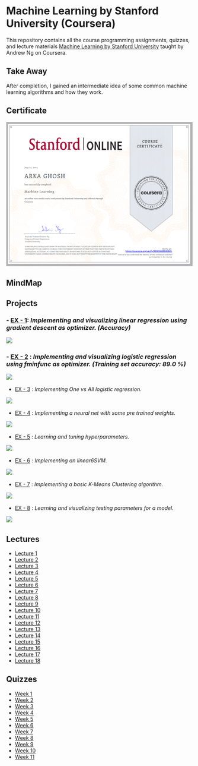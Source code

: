 # Machine Learning by Stanford University (Coursera)

This repository contains all the course programming assignments, quizzes, and lecture materials [Machine Learning by Stanford University](https://www.coursera.org/learn/machine-learning/) taught by Andrew Ng on Coursera.

## Take Away

After completion, I gained an intermediate idea of some common machine learning algorithms and how they work.

## Certificate

[<img src='./Certificate_ML.PNG'>](https://coursera.org/share/533b2057a2643966af6b2df2586587b9)

<!-- ## Contents

- [Assignments](https://github.com/SHANK885/Machine-Learning-Andrew-Ng/tree/master/Assignments)
- [Lectures](https://github.com/SHANK885/Machine-Learning-Andrew-Ng/tree/master/Lectures)
- [Quizzes](https://github.com/SHANK885/Machine-Learning-Andrew-Ng/tree/master/Quizzes) -->

## MindMap

## Projects

### - [EX - 1](https://github.com/SHANK885/Machine-Learning-Andrew-Ng/tree/master/Assignments/machine-learning-ex1): _Implementing and visualizing linear regression using gradient descent as optimizer. (Accuracy)_

![](/Visualizations/ex1.png)

### - [EX - 2](https://github.com/SHANK885/Machine-Learning-Andrew-Ng/tree/master/Assignments/machine-learning-ex2) : _Implementing and visualizing logistic regression using fminfunc as optimizer. (Training set accuracy: 89.0 %)_

![](/Visualizations/ex2.png)

- [EX - 3](https://github.com/SHANK885/Machine-Learning-Andrew-Ng/tree/master/Assignments/machine-learning-ex3) : _Implementing One vs All logistic regression._

![](/Visualizations/ex3.png)

- [EX - 4](https://github.com/SHANK885/Machine-Learning-Andrew-Ng/tree/master/Assignments/machine-learning-ex4) : _Implementing a neural net with some pre trained weights._

![](/Visualizations/ex4.png)

- [EX - 5](https://github.com/SHANK885/Machine-Learning-Andrew-Ng/tree/master/Assignments/machine-learning-ex5) : _Learning and tuning hyperparameters._

![](/Visualizations/ex5.png)

- [EX - 6](https://github.com/SHANK885/Machine-Learning-Andrew-Ng/tree/master/Assignments/machine-learning-ex6) : _Implementing an linear6SVM._

![](/Visualizations/ex6.png)

- [EX - 7](https://github.com/SHANK885/Machine-Learning-Andrew-Ng/tree/master/Assignments/machine-learning-ex7) : _Implementing a basic K-Means Clustering algorithm._

![](/Visualizations/ex7.png)

- [EX - 8](https://github.com/SHANK885/Machine-Learning-Andrew-Ng/tree/master/Assignments/machine-learning-ex8) : _Learning and visualizing testing parameters for a model._

![](/Visualizations/ex8.png)

## Lectures

- [Lecture 1](https://github.com/SHANK885/Machine-Learning-Andrew-Ng/blob/master/Lectures/Lecture1.pdf)
- [Lecture 2](https://github.com/SHANK885/Machine-Learning-Andrew-Ng/blob/master/Lectures/Lecture2.pdf)
- [Lecture 3](https://github.com/SHANK885/Machine-Learning-Andrew-Ng/blob/master/Lectures/Lecture3.pdf)
- [Lecture 4](https://github.com/SHANK885/Machine-Learning-Andrew-Ng/blob/master/Lectures/Lecture4.pdf)
- [Lecture 5](https://github.com/SHANK885/Machine-Learning-Andrew-Ng/blob/master/Lectures/Lecture5.pdf)
- [Lecture 6](https://github.com/SHANK885/Machine-Learning-Andrew-Ng/blob/master/Lectures/Lecture6.pdf)
- [Lecture 7](https://github.com/SHANK885/Machine-Learning-Andrew-Ng/blob/master/Lectures/Lecture7.pdf)
- [Lecture 8](https://github.com/SHANK885/Machine-Learning-Andrew-Ng/blob/master/Lectures/Lecture8.pdf)
- [Lecture 9](https://github.com/SHANK885/Machine-Learning-Andrew-Ng/blob/master/Lectures/Lecture9.pdf)
- [Lecture 10](https://github.com/SHANK885/Machine-Learning-Andrew-Ng/blob/master/Lectures/Lecture10.pdf)
- [Lecture 11](https://github.com/SHANK885/Machine-Learning-Andrew-Ng/blob/master/Lectures/Lecture11.pdf)
- [Lecture 12](https://github.com/SHANK885/Machine-Learning-Andrew-Ng/blob/master/Lectures/Lecture12.pdf)
- [Lecture 13](https://github.com/SHANK885/Machine-Learning-Andrew-Ng/blob/master/Lectures/Lecture13.pdf)
- [Lecture 14](https://github.com/SHANK885/Machine-Learning-Andrew-Ng/blob/master/Lectures/Lecture14.pdf)
- [Lecture 15](https://github.com/SHANK885/Machine-Learning-Andrew-Ng/blob/master/Lectures/Lecture15.pdf)
- [Lecture 16](https://github.com/SHANK885/Machine-Learning-Andrew-Ng/blob/master/Lectures/Lecture16.pdf)
- [Lecture 17](https://github.com/SHANK885/Machine-Learning-Andrew-Ng/blob/master/Lectures/Lecture17.pdf)
- [Lecture 18](https://github.com/SHANK885/Machine-Learning-Andrew-Ng/blob/master/Lectures/Lecture18.pdf)

## Quizzes

- [Week 1](https://github.com/SHANK885/Machine-Learning-Andrew-Ng/tree/master/Quizzes/Week%201)
- [Week 2](https://github.com/SHANK885/Machine-Learning-Andrew-Ng/tree/master/Quizzes/Week%202)
- [Week 3](https://github.com/SHANK885/Machine-Learning-Andrew-Ng/tree/master/Quizzes/Week%203)
- [Week 4](https://github.com/SHANK885/Machine-Learning-Andrew-Ng/tree/master/Quizzes/Week%204)
- [Week 5](https://github.com/SHANK885/Machine-Learning-Andrew-Ng/tree/master/Quizzes/Week%205)
- [Week 6](https://github.com/SHANK885/Machine-Learning-Andrew-Ng/tree/master/Quizzes/Week%206)
- [Week 7](https://github.com/SHANK885/Machine-Learning-Andrew-Ng/tree/master/Quizzes/Week%207)
- [Week 8](https://github.com/SHANK885/Machine-Learning-Andrew-Ng/tree/master/Quizzes/Week%208)
- [Week 9](https://github.com/SHANK885/Machine-Learning-Andrew-Ng/tree/master/Quizzes/Week%209)
- [Week 10](https://github.com/SHANK885/Machine-Learning-Andrew-Ng/tree/master/Quizzes/Week%2010)
- [Week 11](https://github.com/SHANK885/Machine-Learning-Andrew-Ng/tree/master/Quizzes/Week%2011)
